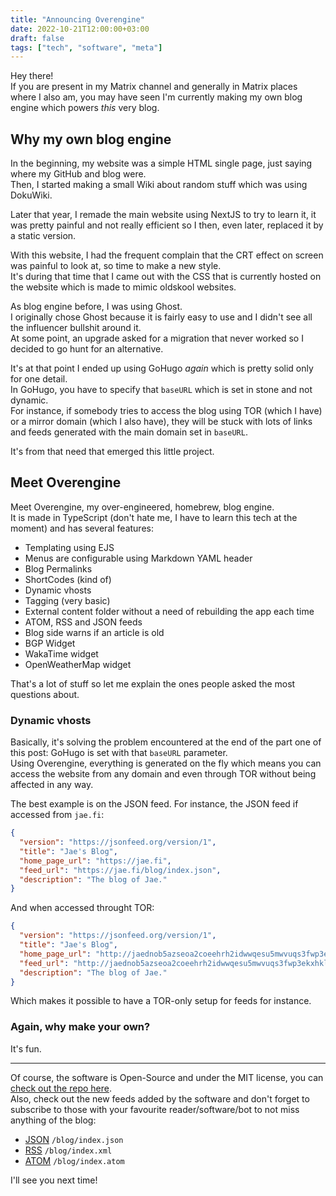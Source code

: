 ```yaml
---
title: "Announcing Overengine"
date: 2022-10-21T12:00:00+03:00
draft: false
tags: ["tech", "software", "meta"]
---
```


Hey there!  
If you are present in my Matrix channel and generally in Matrix places where I also am, you may have seen I'm currently making my own blog engine which powers _this_ very blog.

## Why my own blog engine

In the beginning, my website was a simple HTML single page, just saying where my GitHub and blog were.  
Then, I started making a small Wiki about random stuff which was using DokuWiki.

Later that year, I remade the main website using NextJS to try to learn it, it was pretty painful and not really efficient so I then, even later, replaced it by a static version.

With this website, I had the frequent complain that the CRT effect on screen was painful to look at, so time to make a new style.  
It's during that time that I came out with the CSS that is currently hosted on the website which is made to mimic oldskool websites.

As blog engine before, I was using Ghost.  
I originally chose Ghost because it is fairly easy to use and I didn't see all the influencer bullshit around it.  
At some point, an upgrade asked for a migration that never worked so I decided to go hunt for an alternative.

It's at that point I ended up using GoHugo _again_ which is pretty solid only for one detail.  
In GoHugo, you have to specify that `baseURL` which is set in stone and not dynamic.  
For instance, if somebody tries to access the blog using TOR (which I have) or a mirror domain (which I also have), they will be stuck with lots of links and feeds generated with the main domain set in `baseURL`.

It's from that need that emerged this little project.

## Meet Overengine

Meet Overengine, my over-engineered, homebrew, blog engine.  
It is made in TypeScript (don't hate me, I have to learn this tech at the moment) and has several features:

- Templating using EJS
- Menus are configurable using Markdown YAML header
- Blog Permalinks
- ShortCodes (kind of)
- Dynamic vhosts
- Tagging (very basic)
- External content folder without a need of rebuilding the app each time
- ATOM, RSS and JSON feeds
- Blog side warns if an article is old
- BGP Widget
- WakaTime widget
- OpenWeatherMap widget

That's a lot of stuff so let me explain the ones people asked the most questions about.

### Dynamic vhosts

Basically, it's solving the problem encountered at the end of the part one of this post: GoHugo is set with that `baseURL` parameter.  
Using Overengine, everything is generated on the fly which means you can access the website from any domain and even through TOR without being affected in any way.

The best example is on the JSON feed. For instance, the JSON feed if accessed from `jae.fi`:

```json
{
  "version": "https://jsonfeed.org/version/1",
  "title": "Jae's Blog",
  "home_page_url": "https://jae.fi",
  "feed_url": "https://jae.fi/blog/index.json",
  "description": "The blog of Jae."
}
```

And when accessed throught TOR:

```json
{
  "version": "https://jsonfeed.org/version/1",
  "title": "Jae's Blog",
  "home_page_url": "http://jaednob5azseoa2coeehrh2idwwqesu5mwvuqs3fwp3ekxhkl2lfpuyd.onion",
  "feed_url": "http://jaednob5azseoa2coeehrh2idwwqesu5mwvuqs3fwp3ekxhkl2lfpuyd.onion/blog/index.json",
  "description": "The blog of Jae."
}
```

Which makes it possible to have a TOR-only setup for feeds for instance.

### Again, why make your own?

It's fun.

---

Of course, the software is Open-Source and under the MIT license, you can [check out the repo here](https://sr.ht/~jae/Overengine/).  
Also, check out the new feeds added by the software and don't forget to subscribe to those with your favourite reader/software/bot to not miss anything of the blog:

- [JSON](/blog/index.json) `/blog/index.json`
- [RSS](/blog/index.xml) `/blog/index.xml`
- [ATOM](/blog/index.atom) `/blog/index.atom`

I'll see you next time!
